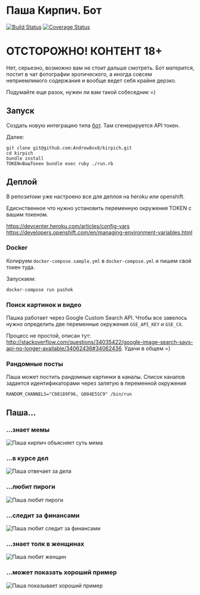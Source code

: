 # Паша Кирпич. Бот

[![Build Status](https://travis-ci.org/Andrew8xx8/kirpich.svg)](https://travis-ci.org/Andrew8xx8/kirpich)
[![Coverage Status](https://coveralls.io/repos/Andrew8xx8/kirpich/badge.svg?branch=master&service=github)](https://coveralls.io/github/Andrew8xx8/kirpich?branch=master)

# ОТСТОРОЖНО! КОНТЕНТ 18+

Нет, серьезно, возможно вам не стоит дальше смотреть. Бот матерится, постит в чат фотографии эротического, а иногда совсем неприемлимого содержания и вообще ведет себя крайне дерзко.

Подумайте еще разок, нужен ли вам такой собеседник =)

## Запуск

Создать новую интеграцию типа [бот](https://my.slack.com/services/new/bot). Там сгенерируется API токен.

Далее:

```
git clone git@github.com:Andrew8xx8/kirpich.git
cd kirpich
bundle install
TOKEN=ВашТокен bundle exec ruby ./run.rb
```

## Деплой

В репозитоии уже настроено все для деплоя на heroku или openshift.

Едиснственное что нужно установить переменную окружения TOKEN с вашим токеном.

https://devcenter.heroku.com/articles/config-vars
https://developers.openshift.com/en/managing-environment-variables.html

### Docker

Копируем `docker-compose.sample.yml` в `docker-compose.yml` и пишем свой токен туда.

Запускаем:

```
docker-compose run pashok
```

### Поиск картинок и видео

Пашка работает через Google Custom Search API. Чтобы все завелось нужно определить
две переменные окружения `GSE_API_KEY` и `GSE_CX`.

Процесс не простой, описан тут: http://stackoverflow.com/questions/34035422/google-image-search-says-api-no-longer-available/34062436#34062436. Удачи в общем =)

### Рандомные посты

Паша может постить рандомные картинки в каналы. Список каналов задается идентификаторами через запятую в переменной окружения

```
RANDOM_CHANNELS="C08189F96, G084E5SC9" /bin/run
```

## Паша...

### ...знает мемы

![Паша кирпич объясняет суть мема](http://8xx8.ru/kirpich/assets/kirpich.png)

### ...в курсе дел

![Паша отвечает за дела](http://8xx8.ru/kirpich/assets/kirpich2.png)

### ...любит пироги

![Паша любит пироги](http://8xx8.ru/kirpich/assets/kirpich3.png)

### ...следит за финансами

![Паша любит следит за финансами](http://8xx8.ru/kirpich/assets/kirpich4.png)

### ...знает толк в женщинах

![Паша любит женщин](http://8xx8.ru/kirpich/assets/kirpich5.png)

### ...может показать хороший пример

![Паша показывает хороший пример](http://8xx8.ru/kirpich/assets/kirpich6.png)


